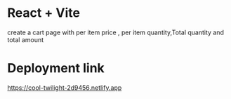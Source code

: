 # React + Vite

 create a cart page with per item price , per item quantity,Total quantity and total amount

# Deployment link
https://cool-twilight-2d9456.netlify.app
